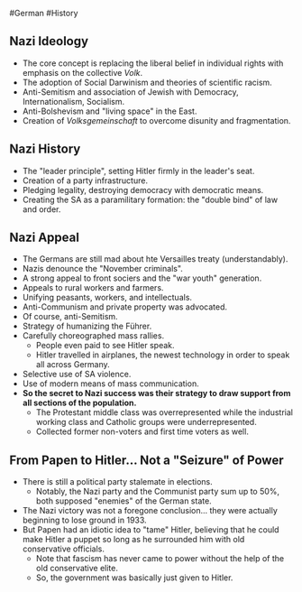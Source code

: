 #German #History
## Nazi Ideology
- The core concept is replacing the liberal belief in individual rights with emphasis on the collective *Volk*.
- The adoption of Social Darwinism and theories of scientific racism.
- Anti-Semitism and association of Jewish with Democracy, Internationalism, Socialism.
- Anti-Bolshevism and "living space" in the East.
- Creation of  *Volksgemeinschaft* to overcome disunity and fragmentation.

## Nazi History
- The "leader principle", setting Hitler firmly in the leader's seat.
- Creation of a party infrastructure.
- Pledging legality, destroying democracy with democratic means.
- Creating the SA as a paramilitary formation: the "double bind" of law and order.

## Nazi Appeal
- The Germans are still mad about hte Versailles treaty (understandably).
- Nazis denounce the "November criminals".
- A strong appeal to front sociers and the "war youth" generation.
- Appeals to rural workers and farmers.
- Unifying peasants, workers, and intellectuals.
- Anti-Communism and private property was advocated.
- Of course, anti-Semitism.
- Strategy of humanizing the Führer.
- Carefully choreographed mass rallies.
	- People even paid to see Hitler speak.
	- Hitler travelled in airplanes, the newest technology in order to speak all across Germany.
- Selective use of SA violence.
- Use of modern means of mass communication.
- **So the secret to Nazi success was their strategy to draw support from all sections of the population.**
	- The Protestant middle class was overrepresented while the industrial working class and Catholic groups were underrepresented.
	- Collected former non-voters and first time voters as well.

## From Papen to Hitler... Not a "Seizure" of Power
- There is still a political party stalemate in elections.
	- Notably, the Nazi party and the Communist party sum up to 50%, both supposed "enemies" of the German state.
- The Nazi victory was not a foregone conclusion... they were actually beginning to lose ground in 1933.
- But Papen had an idiotic idea to "tame" Hitler, believing that he could make Hitler a puppet so long as he surrounded him with old conservative officials.
	- Note that fascism has never came to power without the help of the old conservative elite.
	- So, the government was basically just given to Hitler.